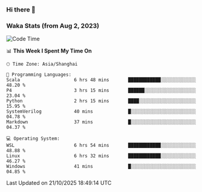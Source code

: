 ### Hi there 👋

### Waka Stats (from Aug 2, 2023)

<!--START_SECTION:waka-->
![Code Time](http://img.shields.io/badge/Code%20Time-1%2C139%20hrs%2038%20mins-blue)

📊 **This Week I Spent My Time On** 

```text
🕑︎ Time Zone: Asia/Shanghai

💬 Programming Languages: 
Scala                    6 hrs 48 mins       ████████████░░░░░░░░░░░░░   48.20 % 
P4                       3 hrs 15 mins       ██████░░░░░░░░░░░░░░░░░░░   23.04 % 
Python                   2 hrs 15 mins       ████░░░░░░░░░░░░░░░░░░░░░   15.95 % 
SystemVerilog            40 mins             █░░░░░░░░░░░░░░░░░░░░░░░░   04.78 % 
Markdown                 37 mins             █░░░░░░░░░░░░░░░░░░░░░░░░   04.37 % 

💻 Operating System: 
WSL                      6 hrs 54 mins       ████████████░░░░░░░░░░░░░   48.88 % 
Linux                    6 hrs 32 mins       ████████████░░░░░░░░░░░░░   46.27 % 
Windows                  41 mins             █░░░░░░░░░░░░░░░░░░░░░░░░   04.85 % 
```


 Last Updated on 21/10/2025 18:49:14 UTC
<!--END_SECTION:waka-->
